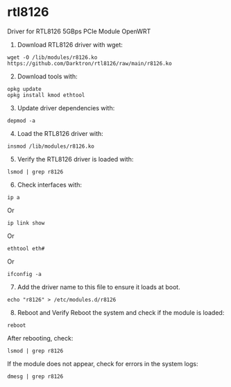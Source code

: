 # rtl8126
Driver for RTL8126 5GBps PCIe Module OpenWRT

1. Download RTL8126 driver with wget:
```
wget -O /lib/modules/r8126.ko https://github.com/Darktron/rtl8126/raw/main/r8126.ko
```

2. Download tools with:
```
opkg update
opkg install kmod ethtool
```

3. Update driver dependencies with:
```
depmod -a
```

4. Load the RTL8126 driver with:
```
insmod /lib/modules/r8126.ko
```

5. Verify the RTL8126 driver is loaded with:
```
lsmod | grep r8126
```

6. Check interfaces with:
```
ip a
```
Or
```
ip link show
```
Or
```
ethtool eth#
```
Or
```
ifconfig -a
```

7. Add the driver name to this file to ensure it loads at boot.
```
echo "r8126" > /etc/modules.d/r8126
```

8. Reboot and Verify
Reboot the system and check if the module is loaded:
```
reboot
```

After rebooting, check:
```
lsmod | grep r8126
```

If the module does not appear, check for errors in the system logs:
```
dmesg | grep r8126
```
